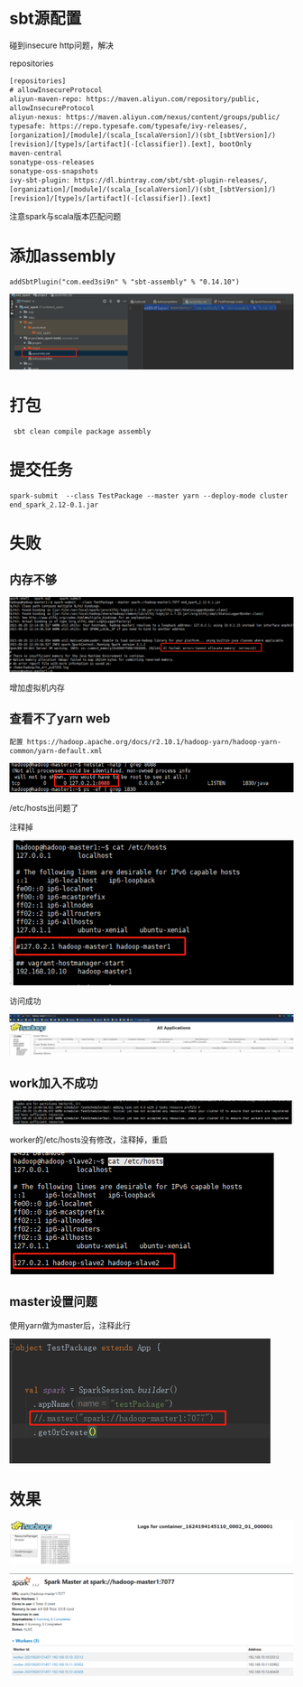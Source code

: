 # sbt源配置

碰到insecure http问题，解决

repositories

```
[repositories]
# allowInsecureProtocol
aliyun-maven-repo: https://maven.aliyun.com/repository/public, allowInsecureProtocol
aliyun-nexus: https://maven.aliyun.com/nexus/content/groups/public/
typesafe: https://repo.typesafe.com/typesafe/ivy-releases/, [organization]/[module]/(scala_[scalaVersion]/)(sbt_[sbtVersion]/)[revision]/[type]s/[artifact](-[classifier]).[ext], bootOnly
maven-central
sonatype-oss-releases
sonatype-oss-snapshots
ivy-sbt-plugin: https://dl.bintray.com/sbt/sbt-plugin-releases/, [organization]/[module]/(scala_[scalaVersion]/)(sbt_[sbtVersion]/)[revision]/[type]s/[artifact](-[classifier]).[ext]
```

注意spark与scala版本匹配问题

# 添加assembly

```
addSbtPlugin("com.eed3si9n" % "sbt-assembly" % "0.14.10")
```

![1624190906480](img/1624190906480.png)

# 打包

```
 sbt clean compile package assembly

```

# 提交任务

```
spark-submit  --class TestPackage --master yarn --deploy-mode cluster end_spark_2.12-0.1.jar
```

# 失败

## 内存不够

![1624191915383](img/1624191915383.png)

增加虚拟机内存



## 查看不了yarn web

```
配置 https://hadoop.apache.org/docs/r2.10.1/hadoop-yarn/hadoop-yarn-common/yarn-default.xml

```

![1624193244943](img/1624193244943.png)

/etc/hosts出问题了

注释掉

![1624193283494](img/1624193283494.png)

访问成功

![1624193300378](img/1624193300378.png)



## work加入不成功

![1624194626894](img/1624194626894.png)

worker的/etc/hosts没有修改，注释掉，重启

![1624196190742](img/1624196190742.png)

## master设置问题

使用yarn做为master后，注释此行

![1624195637157](img/1624195637157.png)

# 效果

![1624195689658](img/1624195689658.png)

![1624195702681](img/1624195702681.png)